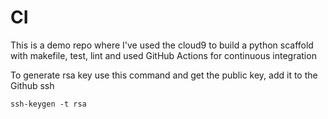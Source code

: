 # CI
This is a demo repo where I've used the cloud9 to build a python scaffold with makefile, test, lint and used GitHub Actions for continuous integration

To generate rsa key use this command and get the public key, add it to the Github ssh
```
ssh-keygen -t rsa
```
